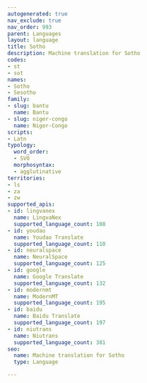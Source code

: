 ```yaml
---
autogenerated: true
nav_exclude: true
nav_order: 993
parent: Languages
layout: language
title: Sotho
description: Machine translation for Sotho
codes:
- st
- sot
names:
- Sotho
- Sesotho
family:
- slug: bantu
  name: Bantu
- slug: niger-congo
  name: Niger-Congo
scripts:
- Latn
typology:
  word_order:
  - SVO
  morphosyntax:
  - agglutinative
territories:
- ls
- za
- zw
supported_apis:
- id: lingvanex
  name: LingvaNex
  supported_language_count: 108
- id: youdao
  name: Youdao Translate
  supported_language_count: 110
- id: neuralspace
  name: NeuralSpace
  supported_language_count: 125
- id: google
  name: Google Translate
  supported_language_count: 132
- id: modernmt
  name: ModernMT
  supported_language_count: 195
- id: baidu
  name: Baidu Translate
  supported_language_count: 197
- id: niutrans
  name: Niutrans
  supported_language_count: 381
seo:
  name: Machine translation for Sotho
  type: Language

---
```


